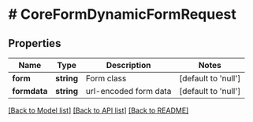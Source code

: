 # # CoreFormDynamicFormRequest

## Properties

Name | Type | Description | Notes
------------ | ------------- | ------------- | -------------
**form** | **string** | Form class | [default to 'null']
**formdata** | **string** | url-encoded form data | [default to 'null']

[[Back to Model list]](../../README.md#models) [[Back to API list]](../../README.md#endpoints) [[Back to README]](../../README.md)
